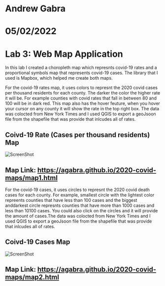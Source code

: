 # Andrew Gabra
# 05/02/2022
# Lab 3: Web Map Application

In this lab I created a choropleth map which represnts covid-19 rates and a proportional symbols map that represents covid-19 cases. The library that I used is Mapbox, which helped me create both maps.

For the covid-19 rates map, it uses colors to represnt the 2020 covid cases per thousand residents for each county. The darker the color the higher rate it will be. For example counties with covid rates that fall in between 80 and 100 will be in dark red. This map also has the hover feuture, when you hover your cursor on any county it will show the rate in the top right box. The data was colocted from New York Times and I used QGIS to export a geoJsoon file from the shapefile that was provide that inlcudes all of rates.

## Coivd-19 Rate (Cases per thousand residents) Map
![ScreenShot](/img/map1)

## Map Link: https://agabra.github.io/2020-covid-maps/map1.html 

For the covid-19 cases, it uses circles to represnt the 2020 covid death cases for each county. For example, smallest circle with the lightest color repreents counties that have less than 100 cases and the biggest anddarkest circle represnts counties that have more than 1000 cases and less than 10100 cases. You could also click on the circles and it will provide the amount of cases.The data was colocted from New York Times and I used QGIS to export a geoJsoon file from the shapefile that was provide that inlcudes all of rates.

## Coivd-19 Cases Map
![ScreenShot](/img/map2)

## Map Link: https://agabra.github.io/2020-covid-maps/map2.html
